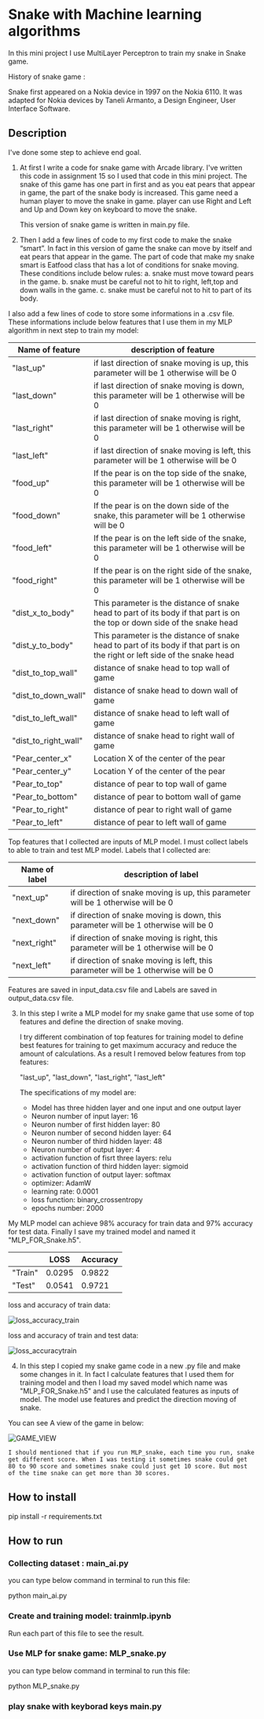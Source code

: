 # Snake with Machine learning algorithms

In this mini project I use MultiLayer Perceptron to train my snake in Snake game. 

History of snake game :

Snake first appeared on a Nokia device in 1997 on the Nokia 6110. It was adapted for Nokia devices by Taneli Armanto, a Design Engineer, User Interface Software.

## Description

I've done some step to achieve end goal.

1. At first I write a code for snake game with Arcade library. I've written this code in assignment 15 so I used that code in this mini project. 
   The snake of this game has one part in first and as you eat pears that appear in game, the part of the snake body is increased. This game need a human player to move the snake in game. player can use Right and Left and Up and Down key on keyboard to move the snake. 

   This version of snake game is written in main.py file.

2. Then I add a few lines of code to my first code to make the snake “smart”. In fact in this version of game the snake can move by itself and eat pears that appear in the game. The part of code that make my snake smart is Eatfood class that has a lot of conditions for snake moving. 
  These conditions include below rules:
  a. snake must move toward pears in the game.
  b. snake must be careful not to hit to right, left,top and down walls in the game.
  c. snake must be careful not to hit to part of its body.

  I also add a few lines of code to store some informations in a .csv file. 
  These informations include below features that I use them in my MLP algorithm in next step to train my model:
    
 |    Name of feature         |                                                       description of feature                                                 |
 | -------------------------- | ---------------------------------------------------------------------------------------------------------------------------- |
 |    "last_up"               |             if last direction of snake moving is up, this parameter will be 1 otherwise will be 0                            |
 |    "last_down"             |             if last direction of snake moving is down, this parameter will be 1 otherwise will be 0                          |
 |    "last_right"            |             if last direction of snake moving is right, this parameter will be 1 otherwise will be 0                         |
 |    "last_left"             |             if last direction of snake moving is left, this parameter will be 1 otherwise will be 0                          |
 |    "food_up"               |             If the pear is on the top side of the snake, this parameter will be 1 otherwise will be 0                        |
 |   "food_down"              |             If the pear is on the down side of the snake, this parameter will be 1 otherwise will be 0                       |
 |    "food_left"             |             If the pear is on the left side of the snake, this parameter will be 1 otherwise will be 0                       |
 |    "food_right"            |             If the pear is on the right side of the snake, this parameter will be 1 otherwise will be 0                      |
 |    "dist_x_to_body"        |   This parameter is the distance of snake head to part of its body if that part is on the top or down side of the snake head |
 |    "dist_y_to_body"        | This parameter is the distance of snake head to part of its body if that part is on the right or left side of the snake head |
 |    "dist_to_top_wall"      |                                     distance of snake head to top wall of game                                               |
 |    "dist_to_down_wall"     |                                     distance of snake head to down wall of game                                              |
 |    "dist_to_left_wall"     |                                     distance of snake head to left wall of game                                              |
 |    "dist_to_right_wall"    |                                     distance of snake head to right wall of game                                             |
 |    "Pear_center_x"         |                                     Location X of the center of the pear                                                     |
 |    "Pear_center_y"         |                                     Location Y of the center of the pear                                                     |
 |    "Pear_to_top"           |                                     distance of pear to top wall of game                                                     |
 |    "Pear_to_bottom"        |                                     distance of pear to bottom wall of game                                                  |
 |    "Pear_to_right"         |                                     distance of pear to right wall of game                                                   |
 |    "Pear_to_left"          |                                     distance of pear to left wall of game                                                    |

  Top features that I collected are inputs of MLP model. I must collect labels to able to train and test MLP model. 
  Labels that I collected are:

 |    Name of label           |                                  description of label                                 |
 | -------------------------- | ------------------------------------------------------------------------------------- |
 |    "next_up"               |  if direction of snake moving is up, this parameter will be 1 otherwise will be 0     |
 |    "next_down"             |  if direction of snake moving is down, this parameter will be 1 otherwise will be 0   |
 |    "next_right"            |  if direction of snake moving is right, this parameter will be 1 otherwise will be 0  |
 |    "next_left"             |  if direction of snake moving is left, this parameter will be 1 otherwise will be 0   |

   Features are saved in input_data.csv file and Labels are saved in output_data.csv file. 

3. In this step I write a MLP model for my snake game that use some of top features and define the direction of snake moving. 

    I try different combination of top features for training model to define best features for training to get maximum accuracy and reduce the amount of calculations. As a result I removed below features from top features:

    "last_up", "last_down", "last_right",  "last_left"

   The specifications of my model are:

   * Model has three hidden layer and one input and one output layer
   * Neuron number of input layer: 16
   * Neuron number of first hidden layer: 80
   * Neuron number of second hidden layer: 64
   * Neuron number of third hidden layer: 48
   * Neuron number of output layer: 4
   * activation function of fisrt three layers:   relu
   * activation function of third hidden layer:   sigmoid
   * activation function of output layer:   softmax
   * optimizer:     AdamW
   * learning rate: 0.0001
   * loss function:   binary_crossentropy
   * epochs number:      2000

  My MLP model can achieve 98% accuracy for train data and 97% accuracy for test data. Finally I save my trained model and named it "MLP_FOR_Snake.h5".
 
 |             |        LOSS       |     Accuracy    |
 | ------------| ------------------|-----------------|
 |    "Train"  |       0.0295      |      0.9822     |
 |    "Test"   |       0.0541      |      0.9721     |

 loss and accuracy of train data:

![loss_accuracy_train](https://github.com/javad7189/python-assignment/assets/86910174/7d88bee8-fbef-4349-ad28-0f121cc1ebb2)


 loss and accuracy of train and test data:

![loss_accuracytrain](https://github.com/javad7189/python-assignment/assets/86910174/593bc1cf-9f60-45b1-9500-1f3611566723)


 4. In this step I copied my snake game code in a new .py file and make some changes in it. In fact I calculate features that I used them for training model and then I load my saved model which name was "MLP_FOR_Snake.h5" and I use the calculated features as inputs of model. The model use features and predict the direction moving of snake.

  You can see A view of the game in below:

   ![GAME_VIEW](https://github.com/javad7189/python-assignment/assets/86910174/31d488b5-b753-4c0a-a07c-8f0ff7bf8bb0)


    I should mentioned that if you run MLP_snake, each time you run, snake get different score. When I was testing it sometimes snake could get 80 to 90 score and sometimes snake could just get 10 score. But most of the time snake can get more than 30 scores.  

## How to install

pip install -r requirements.txt

##  How to run

### Collecting dataset :     main_ai.py  

you can type below command in terminal to run this file:    

python main_ai.py


### Create and training model:   trainmlp.ipynb

Run each part of this file to see the result.


### Use MLP for snake game:      MLP_snake.py

you can type below command in terminal to run this file:    

python MLP_snake.py

### play snake with keyborad keys     main.py




